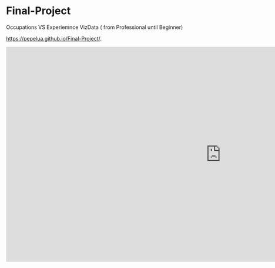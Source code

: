 # Final-Project
Occupations VS Experiemnce VizData ( from Professional until Beginner)

https://pepelua.github.io/Final-Project/.

<iframe width="1168" height="584" seamless frameborder="0" scrolling="no" src="https://docs.google.com/spreadsheets/d/1kuBkgGwHez0GLXF-2SsxNTxkIJFME0kyT2BHko8A104/pubchart?oid=1753627687&amp;format=interactive"></iframe>
